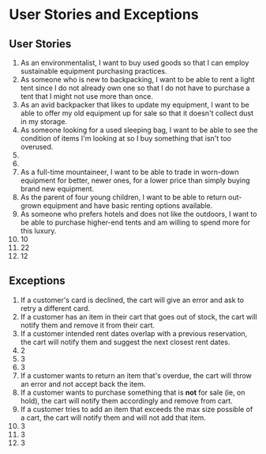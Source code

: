 # User Stories and Exceptions

## User Stories
1. As an environmentalist, I want to buy used goods so that I can employ sustainable equipment purchasing practices.
2. As someone who is new to backpacking, I want to be able to rent a light tent since I do not already own one so that I do not have to purchase a tent that I might not use more than once.
3. As an avid backpacker that likes to update my equipment, I want to be able to offer my old equipment up for sale so that it doesn't collect dust in my storage.
4. As someone looking for a used sleeping bag, I want to be able to see the condition of items I'm looking at so I buy something that isn't too overused.
5. 
6. 
7. As a full-time mountaineer, I want to be able to trade in worn-down equipment for better, newer ones, for a lower price than simply buying brand new equipment.
8. As the parent of four young children, I want to be able to return out-grown equipment and have basic renting options available.
9. As someone who prefers hotels and does not like the outdoors, I want to be able to purchase higher-end tents and am willing to spend more for this luxury. 
10. 10
11. 22
12. 12


## Exceptions
1. If a customer's card is declined, the cart will give an error and ask to retry a different card.
2. If a customer has an item in their cart that goes out of stock, the cart will notify them and remove it from their cart.
3. If a customer intended rent dates overlap with a previous reservation, the cart will notify them and suggest the next closest rent dates.
4. 2
5. 3
6. 3
7. If a customer wants to return an item that's overdue, the cart will throw an error and not accept back the item.
8. If a customer wants to purchase something that is **not** for sale (ie, on hold), the cart will notify them accordingly and remove from cart.
9. If a customer tries to add an item that exceeds the max size possible of a cart, the cart will notify them and will not add that item.
10. 3
11. 3
12. 3
